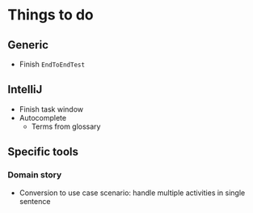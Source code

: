 # Things to do

## Generic

- Finish `EndToEndTest`


## IntelliJ

- Finish task window
- Autocomplete
  - Terms from glossary


## Specific tools

### Domain story

- Conversion to use case scenario: handle multiple activities in single sentence
